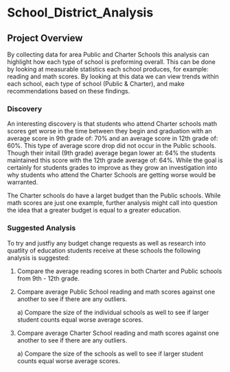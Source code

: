 # School_District_Analysis

## Project Overview

By collecting data for area Public and Charter Schools this analysis can highlight how each type of school is preforming overall. This can be done by looking at measurable statistics each school produces, for example: reading and math scores. By looking at this data we can view trends within each school, each type of school (Public & Charter), and make recommendations based on these findings.

### Discovery

An interesting discovery is that students who attend Charter schools math scores get worse in the time between they begin and graduation with an average score in 9th grade of: 70% and an average score in 12th grade of: 60%. This type of average score drop did not occur in the Public schools. Though their initail (9th grade) average began lower at: 64% the students maintained this score with the 12th grade average of: 64%. While the goal is certainly for students grades to improve as they grow an investigation into why students who attend the Charter Schools are getting worse would be warranted. 

The Charter schools do have a larget budget than the Public schools. While math scores are just one example, further analysis might call into question the idea that a greater budget is equal to a greater education.

### Suggested Analysis

To try and justfiy any budget change requests as well as research into quatlity of education students receive at these schools the following analysis is suggested:
1. Compare the average reading scores in both Charter and Public schools from 9th - 12th grade.

2. Compare average Public School reading and math scores against one another to see if there are any outliers.

    a) Compare the size of the individual schools as well to see if larger student counts equal worse average scores.
  
3. Compare average Charter School reading and math scores against one another to see if there are any outliers.

    a) Compare the size of the schools as well to see if larger student counts equal worse average scores.
  
